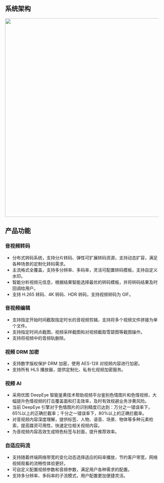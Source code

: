 ## 系统架构
<img src="https://main.qcloudimg.com/raw/146d801f4900734b8faa0435b34ea6cc.png" width="650">

## 产品功能
### 音视频转码
- 分布式转码系统，支持分片转码、弹性可扩展转码资源，支持动态扩容，满足各种场景的定制化转码需求。
- 主流格式全覆盖，支持多分辨率、多码率，灵活可配置转码模板，支持自定义水印。
- 智能分析视频元信息，根据结果智能选择最优的转码模板，并将转码结果及时回调给用户。
- 支持 H.265 转码、4K 转码、HDR 转码，支持视频转码为 GIF。

### 音视频编辑
- 支持指定开始时间截取指定时长的音视频剪辑，支持将多个视频文件拼接为单个文件。
- 支持指定时间点截图，视频采样截图和对视频截取雪碧图等截图操作。
- 支持将视频中的音频轨删除。

### 视频 DRM 加密
- 支持数字版权保护 DRM 加密，使用 AES-128 对视频内容进行加密。
- 支持所有 HLS 播放器，提供定制化、私有化视频加密服务。


### 视频 AI
- 采用优图 DeepEye 智能鉴黄技术帮助视频平台鉴别色情图片和色情视频，大幅提升色情视频的打击覆盖面和打击效率，及时有效规避业务涉黄风险。
- 当前 DeepEye 引擎对于色情图片的识别精度已达到：万分之一错误率下，65%以上的正确拦截率；千分之一错误率下，80%以上的正确拦截率。
- 对音视频内容深度理解，提供标签、人物、语音、场景、物体等多种元素检索，提高媒资可用性，快速定位相关视频内容。
- 为音视频内容高效生成特色标签与封面，提升推荐效率。

### 自适应码流
- 支持随着终端网络带宽的变化动态选择适应的码率播放，节约客户带宽，网络视频观看的流畅性体验更好。
- 可自定义配置视频参数和音频参数，满足用户各种需求的配置。
- 支持多分辨率、多码率的子流模式，用户配置更加便捷灵活。

